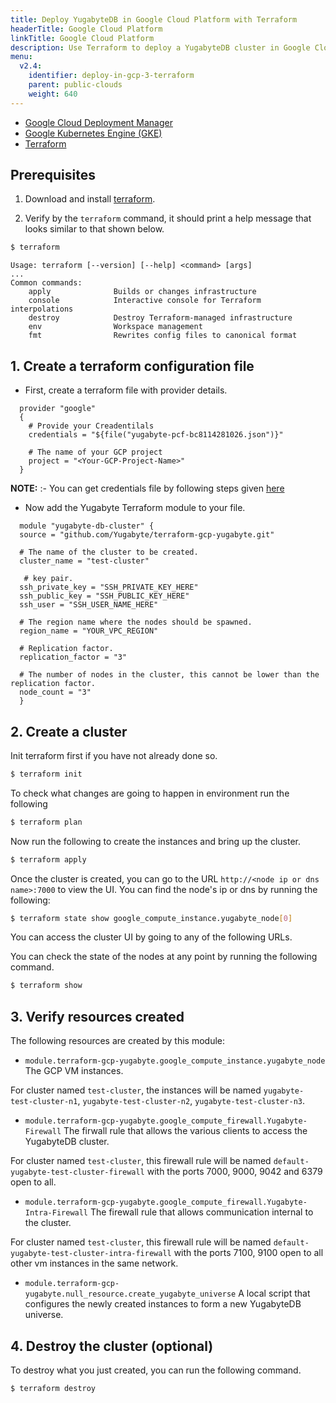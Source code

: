 ```yaml
---
title: Deploy YugabyteDB in Google Cloud Platform with Terraform
headerTitle: Google Cloud Platform
linkTitle: Google Cloud Platform
description: Use Terraform to deploy a YugabyteDB cluster in Google Cloud Platform.
menu:
  v2.4:
    identifier: deploy-in-gcp-3-terraform
    parent: public-clouds
    weight: 640
---
```


<ul class="nav nav-tabs-alt nav-tabs-yb">

  <li >
    <a href="/preview/deploy/public-clouds/gcp/gcp-deployment-manager" class="nav-link">
      <i class="icon-shell"></i>
      Google Cloud Deployment Manager
    </a>
  </li>

  <li>
    <a href="/preview/deploy/public-clouds/gcp/gke" class="nav-link">
      <i class="fas fa-cubes" aria-hidden="true"></i>
      Google Kubernetes Engine (GKE)
    </a>
  </li>

  <li >
    <a href="/preview/deploy/public-clouds/gcp/terraform" class="nav-link active">
      <i class="icon-shell"></i>
      Terraform
    </a>
  </li>

</ul>

## Prerequisites

1. Download and install [terraform](https://www.terraform.io/downloads.html).

2. Verify by the `terraform` command, it should print a help message that looks similar to that shown below.

```sh
$ terraform
```

```
Usage: terraform [--version] [--help] <command> [args]
...
Common commands:
    apply              Builds or changes infrastructure
    console            Interactive console for Terraform interpolations
    destroy            Destroy Terraform-managed infrastructure
    env                Workspace management
    fmt                Rewrites config files to canonical format
```

## 1. Create a terraform configuration file

* First, create a terraform file with provider details.

```
  provider "google"
  {
    # Provide your Creadentilals
    credentials = "${file("yugabyte-pcf-bc8114281026.json")}"

    # The name of your GCP project
    project = "<Your-GCP-Project-Name>"
  }
```

  **NOTE:** :- You can get credentials file by following steps given [here](https://cloud.google.com/docs/authentication/getting-started)

* Now add the Yugabyte Terraform module to your file.

```
  module "yugabyte-db-cluster" {
  source = "github.com/Yugabyte/terraform-gcp-yugabyte.git"

  # The name of the cluster to be created.
  cluster_name = "test-cluster"

   # key pair.
  ssh_private_key = "SSH_PRIVATE_KEY_HERE"
  ssh_public_key = "SSH_PUBLIC_KEY_HERE"
  ssh_user = "SSH_USER_NAME_HERE"

  # The region name where the nodes should be spawned.
  region_name = "YOUR_VPC_REGION"

  # Replication factor.
  replication_factor = "3"

  # The number of nodes in the cluster, this cannot be lower than the replication factor.
  node_count = "3"
  }
```

## 2. Create a cluster

Init terraform first if you have not already done so.

```sh
$ terraform init
```

To check what changes are going to happen in environment run the following

```sh
$ terraform plan
```

Now run the following to create the instances and bring up the cluster.

```sh
$ terraform apply
```

Once the cluster is created, you can go to the URL `http://<node ip or dns name>:7000` to view the UI. You can find the node's ip or dns by running the following:

```sh
$ terraform state show google_compute_instance.yugabyte_node[0]
```

You can access the cluster UI by going to any of the following URLs.

You can check the state of the nodes at any point by running the following command.

```sh
$ terraform show
```

## 3. Verify resources created

The following resources are created by this module:

- `module.terraform-gcp-yugabyte.google_compute_instance.yugabyte_node` The GCP VM instances.

For cluster named `test-cluster`, the instances will be named `yugabyte-test-cluster-n1`, `yugabyte-test-cluster-n2`, `yugabyte-test-cluster-n3`.

- `module.terraform-gcp-yugabyte.google_compute_firewall.Yugabyte-Firewall` The firwall rule that allows the various clients to access the YugabyteDB cluster.

For cluster named `test-cluster`, this firewall rule will be named `default-yugabyte-test-cluster-firewall` with the ports 7000, 9000, 9042 and 6379 open to all.

- `module.terraform-gcp-yugabyte.google_compute_firewall.Yugabyte-Intra-Firewall` The firewall rule that allows communication internal to the cluster.

For cluster named `test-cluster`, this firewall rule will be named `default-yugabyte-test-cluster-intra-firewall` with the ports 7100, 9100 open to all other vm instances in the same network.

- `module.terraform-gcp-yugabyte.null_resource.create_yugabyte_universe` A local script that configures the newly created instances to form a new YugabyteDB universe.

## 4. Destroy the cluster (optional)

To destroy what you just created, you can run the following command.

```sh
$ terraform destroy
```
